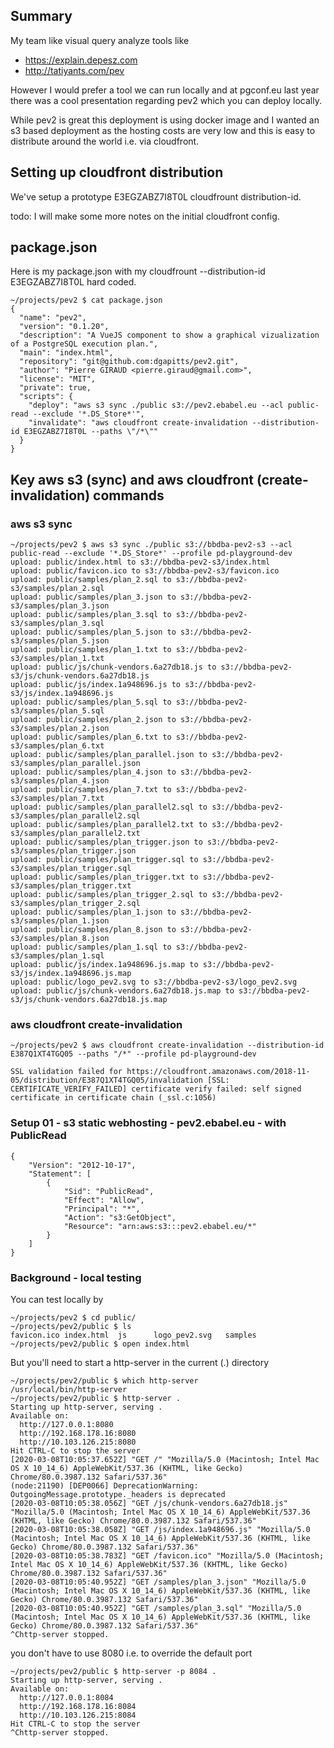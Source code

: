 ## Summary

My team like visual query analyze tools like 
* https://explain.depesz.com
* http://tatiyants.com/pev

However I would prefer a tool we can run locally and at pgconf.eu last year there was a cool presentation regarding pev2 which you can deploy locally.

While pev2 is great this deployment is using docker image and I wanted an s3 based deployment as the hosting costs are very low and this is easy to distribute around the world i.e. via cloudfront.

## Setting up cloudfront distribution 

We've setup a prototype E3EGZABZ7I8T0L cloudfrount distribution-id.

todo: I will make some more notes on the initial cloudfront config.


## package.json

Here is my package.json with my cloudfrount --distribution-id E3EGZABZ7I8T0L hard coded.

```
~/projects/pev2 $ cat package.json
{
  "name": "pev2",
  "version": "0.1.20",
  "description": "A VueJS component to show a graphical vizualization of a PostgreSQL execution plan.",
  "main": "index.html",
  "repository": "git@github.com:dgapitts/pev2.git",
  "author": "Pierre GIRAUD <pierre.giraud@gmail.com>",
  "license": "MIT",
  "private": true,
  "scripts": {
    "deploy": "aws s3 sync ./public s3://pev2.ebabel.eu --acl public-read --exclude '*.DS_Store*'",
    "invalidate": "aws cloudfront create-invalidation --distribution-id E3EGZABZ7I8T0L --paths \"/*\""
  }
}
```

## Key aws s3 (sync) and aws cloudfront (create-invalidation) commands

### aws s3 sync
```
~/projects/pev2 $ aws s3 sync ./public s3://bbdba-pev2-s3 --acl public-read --exclude '*.DS_Store*' --profile pd-playground-dev
upload: public/index.html to s3://bbdba-pev2-s3/index.html
upload: public/favicon.ico to s3://bbdba-pev2-s3/favicon.ico
upload: public/samples/plan_2.sql to s3://bbdba-pev2-s3/samples/plan_2.sql
upload: public/samples/plan_3.json to s3://bbdba-pev2-s3/samples/plan_3.json
upload: public/samples/plan_3.sql to s3://bbdba-pev2-s3/samples/plan_3.sql
upload: public/samples/plan_5.json to s3://bbdba-pev2-s3/samples/plan_5.json
upload: public/samples/plan_1.txt to s3://bbdba-pev2-s3/samples/plan_1.txt
upload: public/js/chunk-vendors.6a27db18.js to s3://bbdba-pev2-s3/js/chunk-vendors.6a27db18.js
upload: public/js/index.1a948696.js to s3://bbdba-pev2-s3/js/index.1a948696.js
upload: public/samples/plan_5.sql to s3://bbdba-pev2-s3/samples/plan_5.sql
upload: public/samples/plan_2.json to s3://bbdba-pev2-s3/samples/plan_2.json
upload: public/samples/plan_6.txt to s3://bbdba-pev2-s3/samples/plan_6.txt
upload: public/samples/plan_parallel.json to s3://bbdba-pev2-s3/samples/plan_parallel.json
upload: public/samples/plan_4.json to s3://bbdba-pev2-s3/samples/plan_4.json
upload: public/samples/plan_7.txt to s3://bbdba-pev2-s3/samples/plan_7.txt
upload: public/samples/plan_parallel2.sql to s3://bbdba-pev2-s3/samples/plan_parallel2.sql
upload: public/samples/plan_parallel2.txt to s3://bbdba-pev2-s3/samples/plan_parallel2.txt
upload: public/samples/plan_trigger.json to s3://bbdba-pev2-s3/samples/plan_trigger.json
upload: public/samples/plan_trigger.sql to s3://bbdba-pev2-s3/samples/plan_trigger.sql
upload: public/samples/plan_trigger.txt to s3://bbdba-pev2-s3/samples/plan_trigger.txt
upload: public/samples/plan_trigger_2.sql to s3://bbdba-pev2-s3/samples/plan_trigger_2.sql
upload: public/samples/plan_1.json to s3://bbdba-pev2-s3/samples/plan_1.json
upload: public/samples/plan_8.json to s3://bbdba-pev2-s3/samples/plan_8.json
upload: public/samples/plan_1.sql to s3://bbdba-pev2-s3/samples/plan_1.sql
upload: public/js/index.1a948696.js.map to s3://bbdba-pev2-s3/js/index.1a948696.js.map
upload: public/logo_pev2.svg to s3://bbdba-pev2-s3/logo_pev2.svg
upload: public/js/chunk-vendors.6a27db18.js.map to s3://bbdba-pev2-s3/js/chunk-vendors.6a27db18.js.map
```
### aws cloudfront create-invalidation
```
~/projects/pev2 $ aws cloudfront create-invalidation --distribution-id E387Q1XT4TGQ05 --paths "/*" --profile pd-playground-dev

SSL validation failed for https://cloudfront.amazonaws.com/2018-11-05/distribution/E387Q1XT4TGQ05/invalidation [SSL: CERTIFICATE_VERIFY_FAILED] certificate verify failed: self signed certificate in certificate chain (_ssl.c:1056)
```


### Setup 01 - s3 static webhosting - pev2.ebabel.eu - with PublicRead

```
{
    "Version": "2012-10-17",
    "Statement": [
        {
            "Sid": "PublicRead",
            "Effect": "Allow",
            "Principal": "*",
            "Action": "s3:GetObject",
            "Resource": "arn:aws:s3:::pev2.ebabel.eu/*"
        }
    ]
}
```



### Background - local testing

You can test locally by
```
~/projects/pev2 $ cd public/
~/projects/pev2/public $ ls
favicon.ico	index.html	js		logo_pev2.svg	samples
~/projects/pev2/public $ open index.html
```

But you'll need to start a http-server in the current (.) directory
```
~/projects/pev2/public $ which http-server
/usr/local/bin/http-server
~/projects/pev2/public $ http-server .
Starting up http-server, serving .
Available on:
  http://127.0.0.1:8080
  http://192.168.178.16:8080
  http://10.103.126.215:8080
Hit CTRL-C to stop the server
[2020-03-08T10:05:37.652Z] "GET /" "Mozilla/5.0 (Macintosh; Intel Mac OS X 10_14_6) AppleWebKit/537.36 (KHTML, like Gecko) Chrome/80.0.3987.132 Safari/537.36"
(node:21190) [DEP0066] DeprecationWarning: OutgoingMessage.prototype._headers is deprecated
[2020-03-08T10:05:38.056Z] "GET /js/chunk-vendors.6a27db18.js" "Mozilla/5.0 (Macintosh; Intel Mac OS X 10_14_6) AppleWebKit/537.36 (KHTML, like Gecko) Chrome/80.0.3987.132 Safari/537.36"
[2020-03-08T10:05:38.058Z] "GET /js/index.1a948696.js" "Mozilla/5.0 (Macintosh; Intel Mac OS X 10_14_6) AppleWebKit/537.36 (KHTML, like Gecko) Chrome/80.0.3987.132 Safari/537.36"
[2020-03-08T10:05:38.783Z] "GET /favicon.ico" "Mozilla/5.0 (Macintosh; Intel Mac OS X 10_14_6) AppleWebKit/537.36 (KHTML, like Gecko) Chrome/80.0.3987.132 Safari/537.36"
[2020-03-08T10:05:40.952Z] "GET /samples/plan_3.json" "Mozilla/5.0 (Macintosh; Intel Mac OS X 10_14_6) AppleWebKit/537.36 (KHTML, like Gecko) Chrome/80.0.3987.132 Safari/537.36"
[2020-03-08T10:05:40.952Z] "GET /samples/plan_3.sql" "Mozilla/5.0 (Macintosh; Intel Mac OS X 10_14_6) AppleWebKit/537.36 (KHTML, like Gecko) Chrome/80.0.3987.132 Safari/537.36"
^Chttp-server stopped.
```
you don't have to use 8080 i.e. to override the default port  
```
~/projects/pev2/public $ http-server -p 8084 .
Starting up http-server, serving .
Available on:
  http://127.0.0.1:8084
  http://192.168.178.16:8084
  http://10.103.126.215:8084
Hit CTRL-C to stop the server
^Chttp-server stopped.
```



